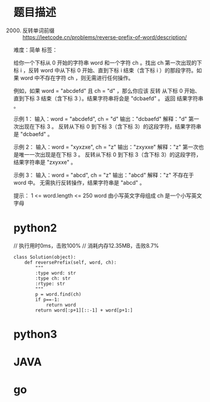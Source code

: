 # 题目描述

2000. 反转单词前缀  
https://leetcode.cn/problems/reverse-prefix-of-word/description/  

难度：简单
标签：

给你一个下标从 0 开始的字符串 word 和一个字符 ch 。找出 ch 第一次出现的下标 i ，反转 word 中从下标 0 开始、直到下标 i 结束（含下标 i ）的那段字符。如果 word 中不存在字符 ch ，则无需进行任何操作。

例如，如果 word = "abcdefd" 且 ch = "d" ，那么你应该 反转 从下标 0 开始、直到下标 3 结束（含下标 3 ）。结果字符串将会是 "dcbaefd" 。
返回 结果字符串 。

示例 1：
输入：word = "abcdefd", ch = "d"
输出："dcbaefd"
解释："d" 第一次出现在下标 3 。 
反转从下标 0 到下标 3（含下标 3）的这段字符，结果字符串是 "dcbaefd" 。

示例 2：
输入：word = "xyxzxe", ch = "z"
输出："zxyxxe"
解释："z" 第一次也是唯一一次出现是在下标 3 。
反转从下标 0 到下标 3（含下标 3）的这段字符，结果字符串是 "zxyxxe" 。

示例 3：
输入：word = "abcd", ch = "z"
输出："abcd"
解释："z" 不存在于 word 中。
无需执行反转操作，结果字符串是 "abcd" 。

提示：
1 <= word.length <= 250
word 由小写英文字母组成
ch 是一个小写英文字母

# python2

// 执行用时0ms，击败100%
// 消耗内存12.35MB，击败8.7%
```
class Solution(object):
    def reversePrefix(self, word, ch):
        """
        :type word: str
        :type ch: str
        :rtype: str
        """
        p = word.find(ch)
        if p==-1:
            return word
        return word[:p+1][::-1] + word[p+1:]
```

# python3 

# JAVA

# go
